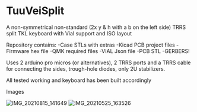 # TuuVeiSplit
A non-symmetrical non-standard (2x y & h with a b on the left side) TRRS split TKL keyboard with Vial support and ISO layout

Repository contains:
-Case STLs with extras
-Kicad PCB project files
-Firmware hex file
-QMK required files
-VIAL Json file
-PCB STL
-GERBERS!


Uses 2 arduino pro micros (or alternatives), 2 TRRS ports and a TRRS cable for connecting the sides, trough-hole diodes, only 2U stabilizers.

All tested working and keyboard has been built accordingly




Images

![IMG_20210815_141649](https://user-images.githubusercontent.com/51802400/138939913-66530f2b-2dd3-4cf8-b3de-dd19361c0cfc.jpg)
![IMG_20210525_163526](https://user-images.githubusercontent.com/51802400/138940188-4ffcdc56-848a-4df2-81f5-7e2c3c396076.jpg)
